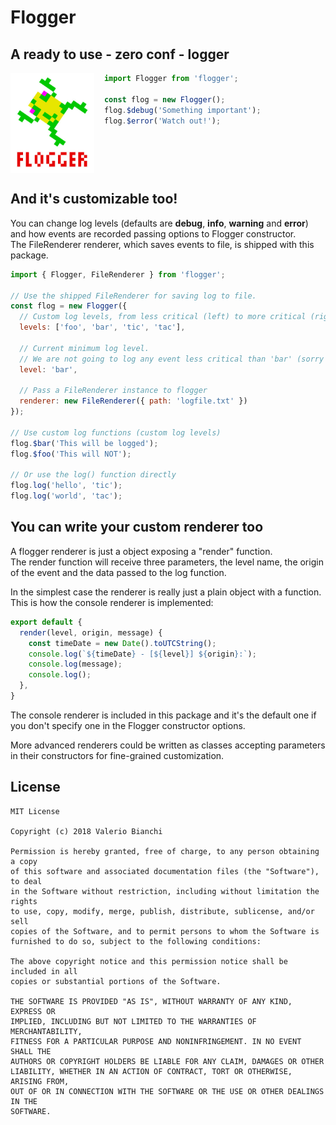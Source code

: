 # Flogger
## A ready to use - zero conf - logger

<img src="logo.jpg" style="float: left; height: 10rem; width: auto; margin-right: 1rem">

```javascript
import Flogger from 'flogger';

const flog = new Flogger();
flog.$debug('Something important');
flog.$error('Watch out!');
```

<div style="clear: left"></div>

## And it's customizable too!
You can change log levels (defaults are **debug**, **info**, **warning** and **error**) and how events are recorded passing options to Flogger constructor.  
The FileRenderer renderer, which saves events to file, is shipped with this package.

```javascript
import { Flogger, FileRenderer } from 'flogger';

// Use the shipped FileRenderer for saving log to file.
const flog = new Flogger({
  // Custom log levels, from less critical (left) to more critical (right)
  levels: ['foo', 'bar', 'tic', 'tac'],

  // Current minimum log level.
  // We are not going to log any event less critical than 'bar' (sorry foo...)
  level: 'bar',

  // Pass a FileRenderer instance to flogger
  renderer: new FileRenderer({ path: 'logfile.txt' })
});

// Use custom log functions (custom log levels)
flog.$bar('This will be logged');
flog.$foo('This will NOT');

// Or use the log() function directly
flog.log('hello', 'tic');
flog.log('world', 'tac');
```

## You can write your custom renderer too
A flogger renderer is just a object exposing a "render" function.  
The render function will receive three parameters, the level name, the origin of the event and the data passed to the log function.

In the simplest case the renderer is really just a plain object with a function. This is how the console renderer is implemented:

```javascript
export default {
  render(level, origin, message) {
    const timeDate = new Date().toUTCString();
    console.log(`${timeDate} - [${level}] ${origin}:`);
    console.log(message);
    console.log();
  },
}
```

The console renderer is included in this package and it's the default one if you don't specify one in the Flogger constructor options.

More advanced renderers could be written as classes accepting parameters in their constructors for fine-grained customization.

## License

```
MIT License

Copyright (c) 2018 Valerio Bianchi

Permission is hereby granted, free of charge, to any person obtaining a copy
of this software and associated documentation files (the "Software"), to deal
in the Software without restriction, including without limitation the rights
to use, copy, modify, merge, publish, distribute, sublicense, and/or sell
copies of the Software, and to permit persons to whom the Software is
furnished to do so, subject to the following conditions:

The above copyright notice and this permission notice shall be included in all
copies or substantial portions of the Software.

THE SOFTWARE IS PROVIDED "AS IS", WITHOUT WARRANTY OF ANY KIND, EXPRESS OR
IMPLIED, INCLUDING BUT NOT LIMITED TO THE WARRANTIES OF MERCHANTABILITY,
FITNESS FOR A PARTICULAR PURPOSE AND NONINFRINGEMENT. IN NO EVENT SHALL THE
AUTHORS OR COPYRIGHT HOLDERS BE LIABLE FOR ANY CLAIM, DAMAGES OR OTHER
LIABILITY, WHETHER IN AN ACTION OF CONTRACT, TORT OR OTHERWISE, ARISING FROM,
OUT OF OR IN CONNECTION WITH THE SOFTWARE OR THE USE OR OTHER DEALINGS IN THE
SOFTWARE.
```